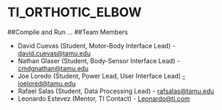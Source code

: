 # TI_ORTHOTIC_ELBOW
##Compile and Run
...
##Team Members
* David Cuevas (Student, Motor-Body Interface Lead) - david.cuevas@tamu.edu
* Nathan Glaser (Student, Body-Sensor Interface Lead) - cmdgnathan@tamu.edu 
* Joe Loredo (Student, Power Lead, User Interface Lead) -joelored@tamu.edu
* Rafael Salas (Student, Data Processing Lead) - rafsalas@tamu.edu
* Leonardo Estevez (Mentor, TI Contact) - Leonardo@ti.com 

